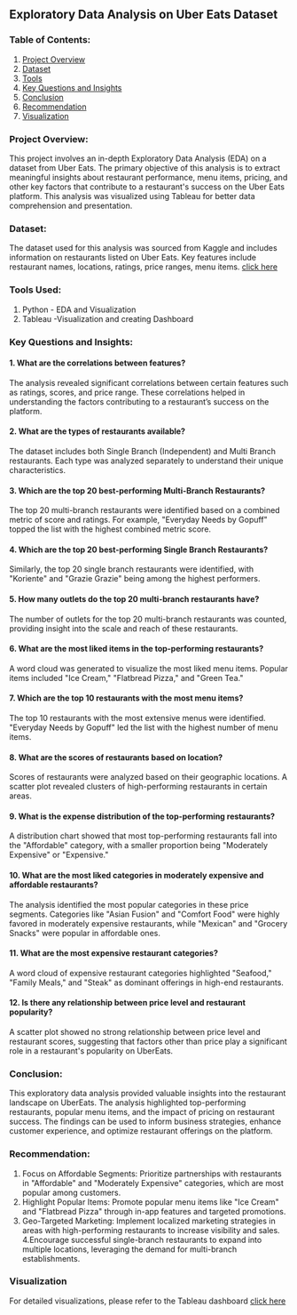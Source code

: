 ## Exploratory Data Analysis on Uber Eats Dataset

### Table of Contents:
1. [Project Overview](#project-overview)
2. [Dataset](#dataset)
3. [Tools](#tools-used)
4. [Key Questions and Insights](#key-questions-and-insights)
5. [Conclusion](#conclusion)
6. [Recommendation](#recommendation)
7. [Visualization](#visualization)

### Project Overview:
This project involves an in-depth Exploratory Data Analysis (EDA) on a dataset from Uber Eats. 
The primary objective of this analysis is to extract meaningful insights about restaurant performance, menu items, pricing, 
and other key factors that contribute to a restaurant's success on the Uber Eats platform. 
This analysis was visualized using Tableau for better data comprehension and presentation.

### Dataset: 
The dataset used for this analysis was sourced from Kaggle and includes information on restaurants listed on Uber Eats. 
Key features include restaurant names, locations, ratings, price ranges, menu items. [click here](https://www.kaggle.com/datasets/ahmedshahriarsakib/uber-eats-usa-restaurants-menus)

### Tools Used:
1. Python - EDA and Visualization
2. Tableau -Visualization and creating Dashboard

### Key Questions and Insights:

#### 1. What are the correlations between features?
The analysis revealed significant correlations between certain features such as ratings, scores,
and price range. These correlations helped in understanding the factors contributing to a restaurant’s 
success on the platform.
        
#### 2. What are the types of restaurants available?
The dataset includes both Single Branch (Independent) and Multi Branch restaurants. 
Each type was analyzed separately to understand their unique characteristics.
        
#### 3. Which are the top 20 best-performing Multi-Branch Restaurants?
The top 20 multi-branch restaurants were identified based on a combined metric of score and ratings. For example,
"Everyday Needs by Gopuff" topped the list with the highest combined metric score.

#### 4. Which are the top 20 best-performing Single Branch Restaurants?
Similarly, the top 20 single branch restaurants were identified, with "Koriente" and "Grazie Grazie" 
being among the highest performers.

#### 5. How many outlets do the top 20 multi-branch restaurants have?
The number of outlets for the top 20 multi-branch restaurants was counted, 
providing insight into the scale and reach of these restaurants.

#### 6. What are the most liked items in the top-performing restaurants?
A word cloud was generated to visualize the most liked menu items. Popular items included "Ice Cream," 
"Flatbread Pizza," and "Green Tea."

#### 7. Which are the top 10 restaurants with the most menu items?
The top 10 restaurants with the most extensive menus were identified. "Everyday Needs by Gopuff" led 
the list with the highest number of menu items.

#### 8. What are the scores of restaurants based on location?
Scores of restaurants were analyzed based on their geographic locations. A scatter plot revealed 
clusters of high-performing restaurants in certain areas.

#### 9. What is the expense distribution of the top-performing restaurants?
A distribution chart showed that most top-performing restaurants fall into the "Affordable" category, 
with a smaller proportion being "Moderately Expensive" or "Expensive."

#### 10. What are the most liked categories in moderately expensive and affordable restaurants?
The analysis identified the most popular categories in these price segments. Categories like "Asian Fusion" and 
"Comfort Food" were highly favored in moderately expensive restaurants, while "Mexican" and "Grocery Snacks" were popular in affordable ones.

#### 11. What are the most expensive restaurant categories?
A word cloud of expensive restaurant categories highlighted "Seafood," "Family Meals," and "Steak" 
as dominant offerings in high-end restaurants.

#### 12. Is there any relationship between price level and restaurant popularity?
A scatter plot showed no strong relationship between price level and restaurant scores, suggesting that factors other than
price play a significant role in a restaurant's popularity on UberEats.

### Conclusion: 
This exploratory data analysis provided valuable insights into the restaurant landscape on UberEats.
The analysis highlighted top-performing restaurants, popular menu items, and the impact of pricing on restaurant success. 
The findings can be used to inform business strategies, enhance customer experience, and optimize restaurant offerings on the platform.

### Recommendation:
1. Focus on Affordable Segments: Prioritize partnerships with restaurants in "Affordable" and
   "Moderately Expensive" categories, which are most popular among customers.
2. Highlight Popular Items: Promote popular menu items like "Ice Cream" and "Flatbread Pizza"
   through in-app features and targeted promotions.
3. Geo-Targeted Marketing: Implement localized marketing strategies in areas with high-performing
   restaurants to increase visibility and sales.
4.Encourage successful single-branch restaurants to expand into multiple locations,
  leveraging the demand for multi-branch establishments.

### Visualization 
For detailed visualizations, please refer to the Tableau dashboard [click here]()
